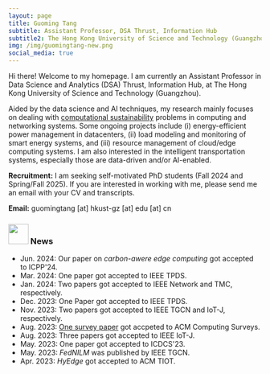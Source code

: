 ```yaml
---
layout: page
title: Guoming Tang
subtitle: Assistant Professor, DSA Thrust, Information Hub
subtitle2: The Hong Kong University of Science and Technology (Guangzhou)
img: /img/guomingtang-new.png
social_media: true
---
```


Hi there! Welcome to my homepage. I am currently an Assistant Professor in Data Science and Analytics (DSA) Thrust, Information Hub, at The Hong Kong University of Science and Technology (Guangzhou).

Aided by the data science and AI techniques, my research mainly focuses on dealing with <a href="https://en.wikipedia.org/wiki/Computational_sustainability" target="_blank">computational sustainability</a> problems in computing and networking systems. Some ongoing projects include (i) energy-efficient power management in datacenters, (ii) load modeling and monitoring of smart energy systems, and (iii) resource management of cloud/edge computing systems. I am also interested in the intelligent transportation systems, especially those are data-driven and/or AI-enabled.


**Recruitment:** I am seeking self-motivated PhD students (Fall 2024 and Spring/Fall 2025). If you are interested in working with me, please send me an email with your CV and transcripts. 

**Email:** guomingtang [at] hkust-gz [at] edu [at] cn

### <img src="../img/news.png" height="40px"> News

- Jun. 2024: Our paper on *carbon-awere edge computing* got accepted to ICPP'24.
- Mar. 2024: One paper got accepted to IEEE TPDS.
- Jan. 2024: Two papers got accepted to IEEE Network and TMC, respectively.
- Dec. 2023: One Paper got accepted to IEEE TPDS.
- Nov. 2023: Two papers got accepted to IEEE TGCN and IoT-J, respectively.
- Aug. 2023: <a href="https://dl.acm.org/doi/epdf/10.1145/3617589" target="_blank">One survey paper</a> got accpeted to ACM Computing Surveys.
- Aug. 2023: Three papers got accepted to IEEE IoT-J.
- May. 2023: One paper got accepted to ICDCS'23.
- May. 2023: _FedNILM_ was published by IEEE TGCN.
- Apr. 2023: _HyEdge_ got accepted to ACM TIOT.
